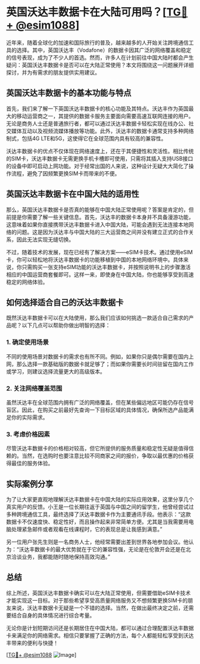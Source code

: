 # 英国沃达丰数据卡在大陆可用吗？[[TG💪+ @esim1088](https://t.me/s/esim1088)]

近年来，随着全球化的加速和国际旅行的普及，越来越多的人开始关注跨境通信工具的选择。其中，英国沃达丰（Vodafone）的数据卡因其广泛的网络覆盖和稳定的信号表现，成为了不少人的首选。然而，许多人在计划前往中国大陆时都会产生疑问：英国沃达丰数据卡是否可以在大陆正常使用？本文将围绕这一问题展开详细探讨，并为有需求的朋友提供实用建议。

## 英国沃达丰数据卡的基本功能与特点

首先，我们来了解一下英国沃达丰数据卡的核心功能及其特点。沃达丰作为英国最大的移动运营商之一，其提供的数据卡服务主要面向需要高速互联网连接的用户。无论是商务人士还是普通旅行者，都可以通过沃达丰数据卡轻松实现在线办公、社交媒体互动以及视频流媒体播放等功能。此外，沃达丰的数据卡通常支持多种网络制式，包括4G LTE和5G，这使得它在全球范围内具有较高的兼容性。

沃达丰数据卡的优点不仅体现在网络速度上，还在于其便捷性和灵活性。相比传统的SIM卡，沃达丰数据卡无需更换手机卡槽即可使用，只需将其插入支持USB接口的设备中即可启动上网功能。对于经常出国的人来说，这种设计无疑大大简化了操作流程，避免了因频繁更换SIM卡而带来的不便。

## 英国沃达丰数据卡在中国大陆的适用性

那么，英国沃达丰数据卡是否真的能够在中国大陆正常使用呢？答案是肯定的，但前提是你需要了解一些关键信息。首先，沃达丰的数据卡本身并不具备漫游功能，这意味着如果你直接携带沃达丰数据卡进入中国大陆，可能会遇到无法连接本地网络的问题。这是因为沃达丰与中国大陆的三大运营商之间并没有建立正式的合作关系，因此无法实现无缝切换。

不过，随着技术的发展，现在已经有了解决方案——eSIM卡技术。通过使用eSIM卡，你可以轻松地将沃达丰数据卡的功能移植到中国的本地网络环境中。具体来说，你只需购买一张支持eSIM功能的沃达丰数据卡，并按照说明书上的步骤激活相应的中国运营商套餐即可。这样一来，即使身在中国大陆，你也能够享受到高速稳定的网络体验。

## 如何选择适合自己的沃达丰数据卡

既然沃达丰数据卡可以在大陆使用，那么我们应该如何挑选一款适合自己需求的产品呢？以下几点可以帮助你做出明智的选择：

### 1. 确定使用场景
不同的使用场景对数据卡的需求也有所不同。例如，如果你只是偶尔需要在国内上网，那么选择一款基础版的数据卡就足够了；而如果你需要长时间驻留在国内工作或学习，则建议选择流量更大的高级版本。

### 2. 关注网络覆盖范围
虽然沃达丰在全球范围内拥有广泛的网络覆盖，但在某些偏远地区可能仍存在信号盲区。因此，在购买之前最好先查询一下目标区域的具体情况，确保所选产品能满足你的实际需求。

### 3. 考虑价格因素
尽管沃达丰数据卡的价格相对较高，但它所提供的服务质量和稳定性无疑是值得信赖的。当然，在选购时也要注意比较不同商家之间的报价，争取以最优惠的价格获得最佳的服务体验。

## 实际案例分享

为了让大家更直观地理解沃达丰数据卡在中国大陆的实际应用效果，这里分享几个真实用户的反馈。小王是一位长期往返于英国与中国之间的留学生，他曾经尝试过多种跨境通信工具，最终选择了沃达丰数据卡作为主要通讯手段。他表示：“这款数据卡不仅速度快、稳定性好，而且操作起来非常简单方便。尤其是当我需要用电脑处理紧急邮件或者观看在线课程时，它的表现总是让我感到满意。”

另一位用户张先生则是一名商务人士，他经常需要出差到世界各地参加会议。他认为：“沃达丰数据卡的最大优势就在于它的兼容性强，无论是在伦敦开会还是在北京洽谈业务，我都能随时随地保持高效沟通。”

## 总结

综上所述，英国沃达丰数据卡确实可以在大陆正常使用，但需要借助eSIM卡技术才能实现这一目标。对于那些希望享受高质量网络服务又不想频繁更换SIM卡的朋友来说，沃达丰数据卡无疑是一个不错的选择。当然，在做出最终决定之前，还需要结合自身的具体情况进行综合考量。

无论你是计划短期访问还是长期居住在中国大陆，都可以通过合理配置沃达丰数据卡来满足你的网络需求。相信只要掌握了正确的方法，每个人都能轻松享受到沃达丰带来的便利与快捷！

[[TG💪+ @esim1088](https://t.me/s/esim1088) ![Image](https://i.postimg.cc/4NQfJmqS/Snipaste-2025-05-13-00-14-12.png)]